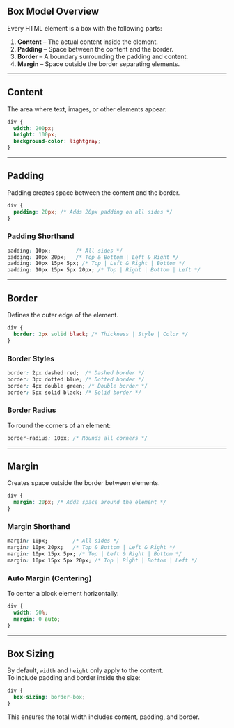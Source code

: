 ## Box Model Overview  
Every HTML element is a box with the following parts:  

1. **Content** – The actual content inside the element.  
2. **Padding** – Space between the content and the border.  
3. **Border** – A boundary surrounding the padding and content.  
4. **Margin** – Space outside the border separating elements.

---

## **Content**  
The area where text, images, or other elements appear.  
```css
div {
  width: 200px;
  height: 100px;
  background-color: lightgray;
}
```

---

## **Padding**  
Padding creates space between the content and the border.  
```css
div {
  padding: 20px; /* Adds 20px padding on all sides */
}
```

### Padding Shorthand  
```css
padding: 10px;        /* All sides */
padding: 10px 20px;   /* Top & Bottom | Left & Right */
padding: 10px 15px 5px; /* Top | Left & Right | Bottom */
padding: 10px 15px 5px 20px; /* Top | Right | Bottom | Left */
```

---

## **Border**  
Defines the outer edge of the element.  
```css
div {
  border: 2px solid black; /* Thickness | Style | Color */
}
```

### Border Styles  
```css
border: 2px dashed red;  /* Dashed border */
border: 3px dotted blue; /* Dotted border */
border: 4px double green; /* Double border */
border: 5px solid black; /* Solid border */
```

### Border Radius  
To round the corners of an element:  
```css
border-radius: 10px; /* Rounds all corners */
```

---

## **Margin**  
Creates space outside the border between elements.  
```css
div {
  margin: 20px; /* Adds space around the element */
}
```

### Margin Shorthand  
```css
margin: 10px;        /* All sides */
margin: 10px 20px;   /* Top & Bottom | Left & Right */
margin: 10px 15px 5px; /* Top | Left & Right | Bottom */
margin: 10px 15px 5px 20px; /* Top | Right | Bottom | Left */
```

### Auto Margin (Centering)  
To center a block element horizontally:  
```css
div {
  width: 50%;
  margin: 0 auto;
}
```

---

## **Box Sizing**  
By default, `width` and `height` only apply to the content.  
To include padding and border inside the size:  
```css
div {
  box-sizing: border-box;
}
```
This ensures the total width includes content, padding, and border.